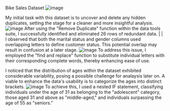 Bike Sales Dataset
![image](https://github.com/Stran251/excel_project/assets/99199099/0dcdd12c-a48a-4687-9504-a09259edcdeb)


My initial task with this dataset is to uncover and delete any hidden duplicates, setting the stage for a cleaner and more insightful analysis.
![image](https://github.com/Stran251/excel_project/assets/99199099/defa7270-d47c-43e0-b9ab-f81ddbaa86ab)
After using the "Remove Duplicate" function within the data tools suite, I successfully identified and eliminated 26 rows of redundant data.
|
|
I observed that both the marital status and gender columns used overlapping letters to define customer status. This potential overlap may result in confusion at a later stage.
![image](https://github.com/Stran251/excel_project/assets/99199099/fff91604-39db-4913-8718-982491388329)
To address this issue, I employed the "find and replace" function to substitute individual letters with their corresponding complete words, thereby enhancing ease of use.


I noticed that the distribution of ages within the dataset exhibited considerable variability, posing a possible challenge for analaysis later on. A viable to enhance the data's usability is to categorize the ages into distinct brackets. 
![image](https://github.com/Stran251/excel_project/assets/99199099/36748c8b-7d36-41ca-a6a6-78c594d88117)
To achieve this, I used a nested IF statement, classifying individuals under the age of 31 as belonging to the "adolescent" category, those aged 31 and above as "middle-aged," and individuals surpassing the age of 55 as "seniors."
